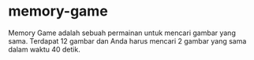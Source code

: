 # memory-game
Memory Game adalah sebuah permainan untuk mencari gambar yang sama.
Terdapat 12 gambar dan Anda harus mencari 2 gambar yang sama dalam waktu 40 detik.
